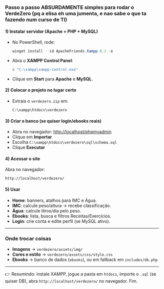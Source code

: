 ### Passo a passo ABSURDAMENTE simples para rodar o VerdeZero (pq a elisa eh uma jumenta, e nao sabe o que ta fazendo num curso de TI)

#### 1) Instalar servidor (Apache + PHP + MySQL)

* No PowerShell, rode:

  ```powershell
  winget install --id ApacheFriends.Xampp.8.2 -e
  ```
* Abra o **XAMPP Control Panel**:

  ```powershell
  & "C:\xampp\xampp-control.exe"
  ```
* Clique em **Start** para **Apache** e **MySQL**.

#### 2) Colocar o projeto no lugar certo

* Extraia o `verdezero.zip` em:

  ```
  C:\xampp\htdocs\verdezero
  ```

#### 3) Criar o banco (se quiser login/ebooks reais)

* Abra no navegador: [http://localhost/phpmyadmin](http://localhost/phpmyadmin)
* Clique em **Importar**
* Escolha `C:\xampp\htdocs\verdezero\sql\schema.sql`
* Clique **Executar**

#### 4) Acessar o site

Abra no navegador:

```
http://localhost/verdezero/
```

#### 5) Usar

* **Home**: banners, atalhos para IMC e Água.
* **IMC**: calcule peso/altura → recebe classificação.
* **Água**: calcule litros/dia pelo peso.
* **Ebooks**: lista, busca e filtros Receitas/Exercícios.
* **Login**: crie conta e edite perfil (se MySQL ativo).

---

### Onde trocar coisas

* **Imagens** → `verdezero/assets/img/`
* **Cores e estilo** → `verdezero/assets/css/style.css`
* **Ebooks** → banco de dados (`ebooks`), ou em fallback em `includes/db.php`

---

👉 Resumindo: instale XAMPP, jogue a pasta em `htdocs`, importe o `.sql` (se quiser DB), abra `http://localhost/verdezero/` no navegador. Fim.
